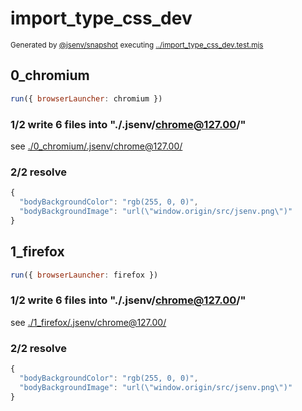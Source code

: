 # import_type_css_dev

<sub>
  Generated by <a href="https://github.com/jsenv/core/tree/main/packages/independent/snapshot">@jsenv/snapshot</a> executing <a href="../import_type_css_dev.test.mjs">../import_type_css_dev.test.mjs</a>
</sub>

## 0_chromium

```js
run({ browserLauncher: chromium })
```

### 1/2 write 6 files into "./.jsenv/chrome@127.00/"

see [./0_chromium/.jsenv/chrome@127.00/](./0_chromium/.jsenv/chrome@127.00/)

### 2/2 resolve

```js
{
  "bodyBackgroundColor": "rgb(255, 0, 0)",
  "bodyBackgroundImage": "url(\"window.origin/src/jsenv.png\")"
}
```

## 1_firefox

```js
run({ browserLauncher: firefox })
```

### 1/2 write 6 files into "./.jsenv/chrome@127.00/"

see [./1_firefox/.jsenv/chrome@127.00/](./1_firefox/.jsenv/chrome@127.00/)

### 2/2 resolve

```js
{
  "bodyBackgroundColor": "rgb(255, 0, 0)",
  "bodyBackgroundImage": "url(\"window.origin/src/jsenv.png\")"
}
```